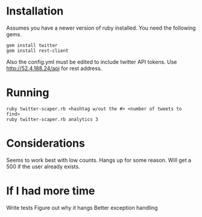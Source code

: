 # Installation
Assumes you have a newer version of ruby installed. You need the following gems.
```
gem install twitter
gem install rest-client
```
Also the config.yml must be edited to include twitter API tokens. Use http://52.4.188.24/api for rest address. 

# Running
```
ruby twitter-scaper.rb <hashtag w/out the #> <number of tweets to find>
ruby twitter-scaper.rb analytics 3
```

# Considerations
Seems to work best with low counts. Hangs up for some reason. Will get a 500 if the user already exists. 

# If I had more time
Write tests
Figure out why it hangs
Better exception handling





